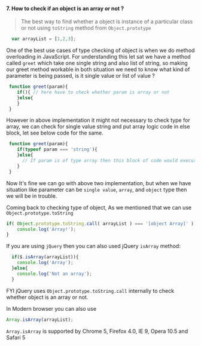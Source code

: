 #### 7. How to check if an object is an array or not ?

> The best way to find whether a object is instance of a particular class or not using `toString` method from `Object.prototype`

```javascript
  var arrayList = [1,2,3];
```
One of the best use cases of type checking of object is when we do method overloading in JavaScript. For understanding this let sat we have a method called `greet` which take one single string and also list of string, so making our greet method workable in both situation we need to know what kind of parameter is being passed, is it single value or list of value ?

```javascript
 function greet(param){
 	if(){ // here have to check whether param is array or not 
 	}else{
 	}
 }
```
However in above implementation it might not necessary to check type for array, we can check for single value string and put array logic code in else block, let see below code for the same.

```javascript
 function greet(param){
 	if(typeof param === 'string'){ 
 	}else{
 	  // If param is of type array then this block of code would execute
 	}
 }
```
Now It's fine we can go with above two implementation, but when we have situation like parameter can be `single value`, `array`, and `object` type then we will be in trouble. 

Coming back to checking type of object, As we mentioned that we can use 
`Object.prototype.toString` 

```javascript
if( Object.prototype.toString.call( arrayList ) === '[object Array]' ) {
    console.log('Array!');
}
```

If you are using `jQuery` then you can also used jQuery `isArray` method:

```javascript
  if($.isArray(arrayList)){
    console.log('Array');
  }else{
  	console.log('Not an array');
  }
```
FYI jQuery uses `Object.prototype.toString.call` internally to check whether object is an array or not.

In Modern browser you can also use 
```javascript
Array.isArray(arrayList);
```
`Array.isArray` is supported by Chrome 5, Firefox 4.0, IE 9, Opera 10.5 and Safari 5
 
